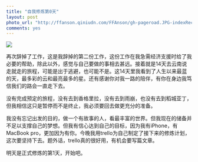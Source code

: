 ```yaml
---
title: "自我修炼第0天"
layout: post
photo_url: "http://ffanson.qiniudn.com/FFAnson/gh-pageroad.JPG-indexRectangle1"
comments: yes
---
```


![](http://ffanson.qiniudn.com/FFAnson/gh-pageroad.JPG-indexRectangle1)

再次辞掉了工作，这是我辞掉的第二份工作，这份工作在我急需经济支援时给了我必要的帮助，除此以外，感觉与自己要做的事相去甚远。接着就是14天去云南说走就走的旅程，可能是出于逃避，也可能不是。这14天里我看到了人生以来最蓝的天，最多彩的云和最亮最多的星。还有感谢你对我一路的陪伴，有你在身边我笃信我们的路会一直走下去。

没有完成预定的旅程，没有去到香格里拉，没有去到雨崩，也没有去到稻城亚丁，但我相信这只是暂停而不是终止，我必须要回去做更充分的准备。

我没有忘记出发的目的，做一个有故事的人，看最丰富的世界。但我现在的储备并不足以支撑自己的梦想。但我有信心达到自己的目标，因为我有iPhone，有MacBook pro，更加因为有你。今晚我用trello为自己制定了接下来的修炼计划，这次要坚持下去。题外话，trello真的很好用，有机会要写篇文章。

明天是正式修炼的第1天，开始吧。